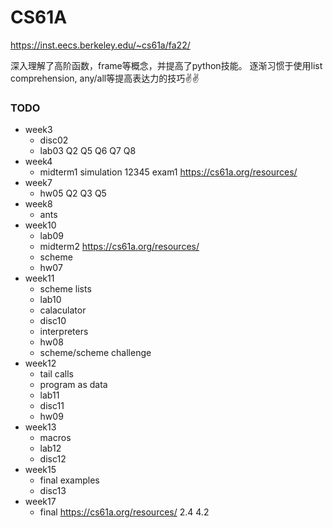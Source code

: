 # CS61A

https://inst.eecs.berkeley.edu/~cs61a/fa22/

深入理解了高阶函数，frame等概念，并提高了python技能。
逐渐习惯于使用list comprehension, any/all等提高表达力的技巧✌️✌️

### TODO
- week3 
	 - disc02
	 - lab03 Q2 Q5 Q6 Q7 Q8  
- week4
	- midterm1   simulation 12345 exam1  https://cs61a.org/resources/
- week7
	- hw05 Q2 Q3 Q5
- week8
	- ants
- week10
	- lab09
	- midterm2 https://cs61a.org/resources/
	- scheme
	- hw07
- week11
	- scheme lists
	- lab10
	- calaculator
	- disc10
	- interpreters
	- hw08
	- scheme/scheme challenge
- week12
	- tail calls
	- program as data
	- lab11
	- disc11
	- hw09
- week13
	- macros
	- lab12
	- disc12
- week15
	- final examples
	- disc13
- week17
	- final https://cs61a.org/resources/
2.4 4.2
